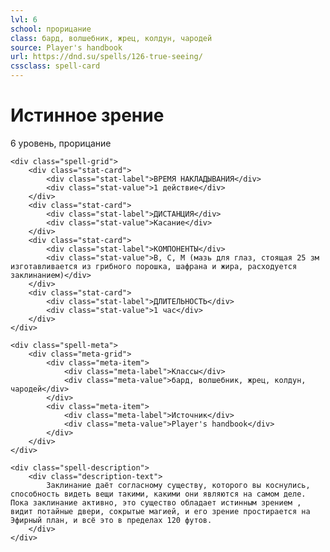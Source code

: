 ```yaml
---
lvl: 6
school: прорицание
class: бард, волшебник, жрец, колдун, чародей
source: Player's handbook
url: https://dnd.su/spells/126-true-seeing/
cssclass: spell-card
---
```


<div class="spell-container">
    <div class="spell-header">
        <h1 class="spell-name">Истинное зрение</h1>
        <div class="spell-level">6 уровень, прорицание</div>
    </div>
    
    <div class="spell-grid">
        <div class="stat-card">
            <div class="stat-label">ВРЕМЯ НАКЛАДЫВАНИЯ</div>
            <div class="stat-value">1 действие</div>
        </div>
        <div class="stat-card">
            <div class="stat-label">ДИСТАНЦИЯ</div>
            <div class="stat-value">Касание</div>
        </div>
        <div class="stat-card">
            <div class="stat-label">КОМПОНЕНТЫ</div>
            <div class="stat-value">В, С, М (мазь для глаз, стоящая 25 зм изготавливается из грибного порошка, шафрана и жира, расходуется заклинанием)</div>
        </div>
        <div class="stat-card">
            <div class="stat-label">ДЛИТЕЛЬНОСТЬ</div>
            <div class="stat-value">1 час</div>
        </div>
    </div>
    
    <div class="spell-meta">
        <div class="meta-grid">
            <div class="meta-item">
                <div class="meta-label">Классы</div>
                <div class="meta-value">бард, волшебник, жрец, колдун, чародей</div>
            </div>
            <div class="meta-item">
                <div class="meta-label">Источник</div>
                <div class="meta-value">Player's handbook</div>
            </div>
        </div>
    </div>
    
    <div class="spell-description">
        <div class="description-text">
            Заклинание даёт согласному существу, которого вы коснулись, способность видеть вещи такими, какими они являются на самом деле. Пока заклинание активно, это существо обладает истинным зрением , видит потайные двери, сокрытые магией, и его зрение простирается на Эфирный план, и всё это в пределах 120 футов.
        </div>
    </div>
</div>